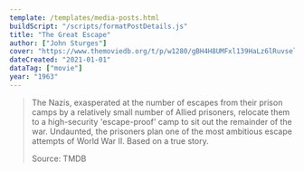 ```yaml
---
template: /templates/media-posts.html
buildScript: "/scripts/formatPostDetails.js"
title: "The Great Escape"
author: ["John Sturges"]
cover: "https://www.themoviedb.org/t/p/w1280/gBH4H8UMFxl139HaLz6lRuvsel8.jpg"
dateCreated: "2021-01-01"
dataTag: ["movie"]
year: "1963"
---
```


> The Nazis, exasperated at the number of escapes from their prison camps by a relatively small number of Allied prisoners, relocate them to a high-security 'escape-proof' camp to sit out the remainder of the war. Undaunted, the prisoners plan one of the most ambitious escape attempts of World War II. Based on a true story.
>
> Source: TMDB
